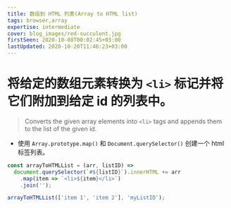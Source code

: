 ```yaml
---
title: 数组到 HTML 列表(Array to HTML list)
tags: browser,array
expertise: intermediate
cover: blog_images/red-succulent.jpg
firstSeen: 2020-10-08T00:02:45+03:00
lastUpdated: 2020-10-20T11:46:23+03:00
---
```


# 将给定的数组元素转换为 `<li>` 标记并将它们附加到给定 id 的列表中。
> Converts the given array elements into `<li>` tags and appends them to the list of the given id.

- 使用 `Array.prototype.map()` 和 `Document.querySelector()` 创建一个 html 标签列表。

```js
const arrayToHTMLList = (arr, listID) =>
  document.querySelector(`#${listID}`).innerHTML += arr
    .map(item => `<li>${item}</li>`)
    .join('');
```

```js
arrayToHTMLList(['item 1', 'item 2'], 'myListID');
```
